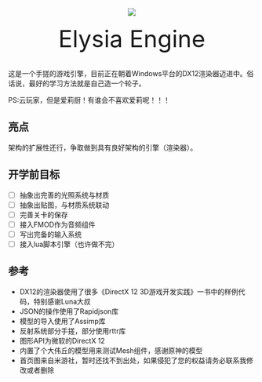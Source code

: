 <div align=center><img src="https://cdn.jsdelivr.net/gh/Liiii007/LiquidBlog@main/img/202208212313351.png#pic_center)"></div>

<br/>

<div align=center>
    <div>
        <font size=70>Elysia Engine</font>
    </div>
</div>
<br/>

这是一个手搓的游戏引擎，目前正在朝着Windows平台的DX12渲染器迈进中。俗话说，最好的学习方法就是自己造一个轮子。

PS:云玩家，但是爱莉厨！有谁会不喜欢爱莉呢！！！

## 亮点
架构的扩展性还行，争取做到具有良好架构的引擎（渲染器）。

## 开学前目标
- [ ] 抽象出完善的光照系统与材质
- [ ] 抽象出贴图，与材质系统联动
- [ ] 完善关卡的保存
- [ ] 接入FMOD作为音频组件
- [ ] 写出完备的输入系统
- [ ] 接入lua脚本引擎（也许做不完）

## 参考
- DX12的渲染器使用了很多《DirectX 12 3D游戏开发实践》一书中的样例代码，特别感谢Luna大叔
- JSON的操作使用了Rapidjson库
- 模型的导入使用了Assimp库
- 反射系统部分手搓，部分使用rttr库
- 图形API为微软的DirectX 12
- 内置了个大伟丘的模型用来测试Mesh组件，感谢原神的模型
- 首页图来自米游社，暂时还找不到出处，如果侵犯了您的权益请务必联系我修改或者删除
